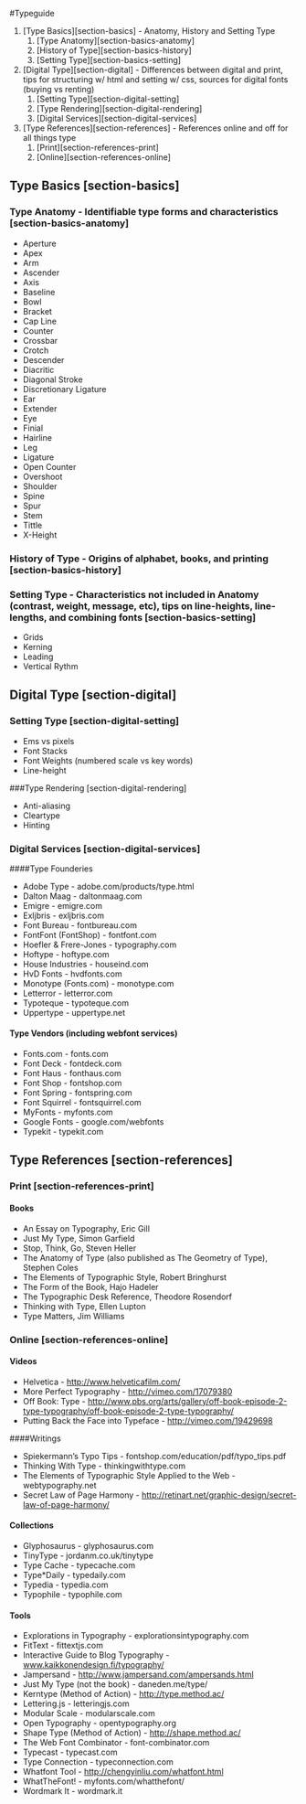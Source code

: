 #Typeguide
1. [Type Basics][section-basics] - Anatomy, History and Setting Type
	1. [Type Anatomy][section-basics-anatomy]
	2. [History of Type][section-basics-history]
	3. [Setting Type][section-basics-setting]
2. [Digital Type][section-digital] - Differences between digital and print, tips for structuring w/ html and setting w/ css, sources for digital fonts (buying vs renting)
	1. [Setting Type][section-digital-setting]
	2. [Type Rendering][section-digital-rendering]
	3. [Digital Services][section-digital-services]
3. [Type References][section-references] - References online and off for all things type
	1. [Print][section-references-print]
	2. [Online][section-references-online]

## Type Basics [section-basics]
### Type Anatomy - Identifiable type forms and characteristics [section-basics-anatomy]
* Aperture
* Apex
* Arm
* Ascender
* Axis
* Baseline
* Bowl
* Bracket
* Cap Line
* Counter
* Crossbar
* Crotch
* Descender
* Diacritic
* Diagonal Stroke
* Discretionary Ligature
* Ear
* Extender
* Eye
* Finial
* Hairline
* Leg
* Ligature
* Open Counter
* Overshoot
* Shoulder
* Spine
* Spur
* Stem
* Tittle
* X-Height

### History of Type - Origins of alphabet, books, and printing [section-basics-history]

### Setting Type - Characteristics not included in Anatomy (contrast, weight, message, etc), tips on line-heights, line-lengths, and combining fonts [section-basics-setting]
* Grids
* Kerning
* Leading
* Vertical Rythm

## Digital Type [section-digital]
### Setting Type [section-digital-setting]
* Ems vs pixels
* Font Stacks
* Font Weights (numbered scale vs key words)
* Line-height


###Type Rendering [section-digital-rendering]
* Anti-aliasing
* Cleartype
* Hinting

### Digital Services [section-digital-services]
####Type Founderies
* Adobe Type - adobe.com/products/type.html
* Dalton Maag - daltonmaag.com
* Emigre - emigre.com
* Exljbris - exljbris.com
* Font Bureau - fontbureau.com
* FontFont (FontShop) - fontfont.com
* Hoefler & Frere-Jones - typography.com
* Hoftype - hoftype.com
* House Industries - houseind.com
* HvD Fonts - hvdfonts.com
* Monotype (Fonts.com) - monotype.com
* Letterror - letterror.com
* Typoteque - typoteque.com
* Uppertype - uppertype.net

#### Type Vendors (including webfont services)
* Fonts.com - fonts.com
* Font Deck - fontdeck.com
* Font Haus - fonthaus.com
* Font Shop - fontshop.com
* Font Spring - fontspring.com
* Font Squirrel - fontsquirrel.com
* MyFonts - myfonts.com
* Google Fonts - google.com/webfonts
* Typekit - typekit.com


## Type References [section-references]
### Print [section-references-print]
#### Books
* An Essay on Typography, Eric Gill
* Just My Type, Simon Garfield
* Stop, Think, Go, Steven Heller
* The Anatomy of Type (also published as The Geometry of Type), Stephen Coles
* The Elements of Typographic Style, Robert Bringhurst
* The Form of the Book, Hajo Hadeler
* The Typographic Desk Reference, Theodore Rosendorf
* Thinking with Type, Ellen Lupton
* Type Matters, Jim Williams

### Online [section-references-online]
#### Videos
* Helvetica - http://www.helveticafilm.com/
* More Perfect Typography - http://vimeo.com/17079380
* Off Book: Type - http://www.pbs.org/arts/gallery/off-book-episode-2-type-typography/off-book-episode-2-type-typography/
* Putting Back the Face into Typeface - http://vimeo.com/19429698

####Writings
* Spiekermann’s Typo Tips - fontshop.com/education/pdf/typo_tips.pdf
* Thinking With Type - thinkingwithtype.com
* The Elements of Typographic Style Applied to the Web - webtypography.net
* Secret Law of Page Harmony - http://retinart.net/graphic-design/secret-law-of-page-harmony/

#### Collections
* Glyphosaurus - glyphosaurus.com
* TinyType - jordanm.co.uk/tinytype
* Type Cache - typecache.com
* Type*Daily - typedaily.com
* Typedia - typedia.com
* Typophile - typophile.com

#### Tools
* Explorations in Typography - explorationsintypography.com
* FitText - fittextjs.com
* Interactive Guide to Blog Typography - www.kaikkonendesign.fi/typography/
* Jampersand - http://www.jampersand.com/ampersands.html
* Just My Type (not the book) - daneden.me/type/
* Kerntype (Method of Action) - http://type.method.ac/
* Lettering.js - letteringjs.com
* Modular Scale - modularscale.com
* Open Typography - opentypography.org
* Shape Type (Method of Action) - http://shape.method.ac/
* The Web Font Combinator - font-combinator.com
* Typecast - typecast.com
* Type Connection - typeconnection.com
* Whatfont Tool - http://chengyinliu.com/whatfont.html
* WhatTheFont! - myfonts.com/whatthefont/
* Wordmark It - wordmark.it

